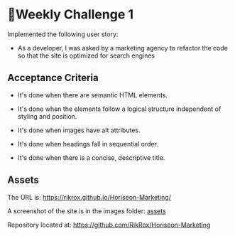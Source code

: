 # 📖Weekly Challenge 1
Implemented the following user story:

* As a developer, I was asked by a marketing agency to refactor the code so that the site is optimized for search engines

## Acceptance Criteria

* It's done when there are semantic HTML elements.

* It's done when the elements follow a logical structure independent of styling and position.

* It's done when images have alt attributes.

* It's done when headings fall in sequential order.

* It's done when there is a concise, descriptive title.

## Assets

The URL is: https://rikrox.github.io/Horiseon-Marketing/

A screenshot of the site is in the images folder: [assets](./assets/images/site.PNG)

Repository located at: https://github.com/RikRox/Horiseon-Marketing
